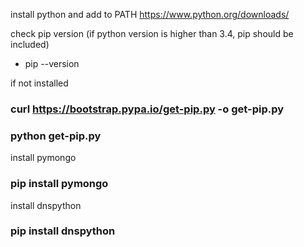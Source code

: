 install python and add to PATH https://www.python.org/downloads/

check pip version (if python version is higher than 3.4, pip should be included)
- pip --version

if not installed
### curl https://bootstrap.pypa.io/get-pip.py -o get-pip.py
### python get-pip.py

install pymongo
### pip install pymongo

install dnspython
### pip install dnspython